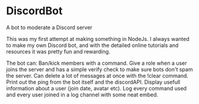 # DiscordBot
A bot to moderate a Discord server


This was my first attempt at making something in NodeJs. I always wanted to make my own Discord bot, and with the detailed online tutorials and resources it was pretty fun and rewarding. 

The bot can:
Ban/kick members with a command.
Give a role when a user joins the server and has a simple verify check to make sure bots don't spam the server.
Can delete a lot of messages at once with the !clear command.
Print out the ping from the bot itself and the discordAPI.
Display usefull information about a user (join date, avatar etc).
Log every command used and every user joined in a log channel with some neat embed.
